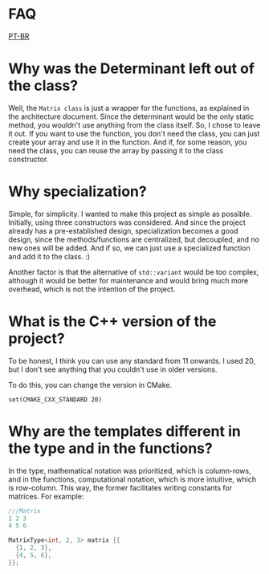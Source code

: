 # FAQ

[PT-BR](docs/translations/FAQ.md)

# Why was the Determinant left out of the class?

Well, the `Matrix class` is just a wrapper for the functions, as explained in the architecture document. Since the determinant 
would be the only static method, you wouldn't use anything from the class itself. So, I chose to leave it out. 
If you want to use the function, you don't need the class, you can just create your array and use it in the function. 
And if, for some reason, you need the class, you can reuse the array by passing it to the class constructor.

# Why specialization?

Simple, for simplicity. I wanted to make this project as simple as possible. Initially, using three constructors was considered. 
And since the project already has a pre-established design, specialization becomes a good design, since the methods/functions are centralized, 
but decoupled, and no new ones will be added. And if so, we can just use a specialized function and add it to the class. :)

Another factor is that the alternative of `std::variant` would be too complex, although it would be better for maintenance 
and would bring much more overhead, which is not the intention of the project.

# What is the C++ version of the project?

To be honest, I think you can use any standard from 11 onwards. I used 20, but I don't see anything that you couldn't use in older versions.

To do this, you can change the version in CMake.

`set(CMAKE_CXX_STANDARD 20)`

# Why are the templates different in the type and in the functions?

In the type, mathematical notation was prioritized, which is column-rows, and in the functions, computational notation, 
which is more intuitive, which is row-column. This way, the former facilitates writing constants for matrices. For example:

```c++
///Matrix
1 2 3
4 5 6

MatrixType<int, 2, 3> matrix {{
  {1, 2, 3},
  {4, 5, 6},
}};

```